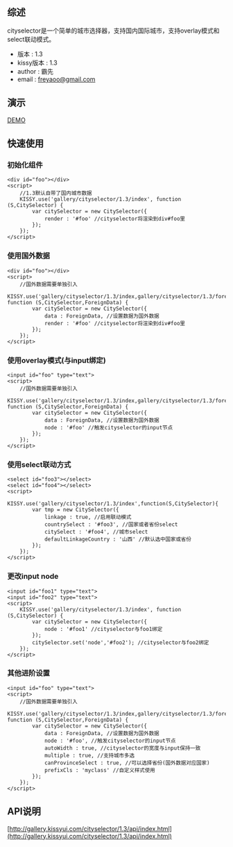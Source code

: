 ## 综述

cityselector是一个简单的城市选择器，支持国内国际城市，支持overlay模式和select联动模式。

- 版本 : 1.3
- kissy版本 : 1.3
- author : 霸先
- email : freyaoo@gmail.com

## 演示

[DEMO](http://gallery.kissyui.com/cityselector/1.3/demo/index.html)

## 快速使用

### 初始化组件

	<div id="foo"></div>
	<script>
		//1.3默认自带了国内城市数据
	    KISSY.use('gallery/cityselector/1.3/index', function (S,CitySelector) {
	        var citySelector = new CitySelector({
         		render : '#foo' //cityselector将渲染到div#foo里
         	});
	    });
	</script>

### 使用国外数据

	<div id="foo"></div>
	<script>
		//国外数据需要单独引入
	    KISSY.use('gallery/cityselector/1.3/index,gallery/cityselector/1.3/foreign', function (S,CitySelector,ForeignData) {
	        var citySelector = new CitySelector({
	        	data : ForeignData, //设置数据为国外数据
         		render : '#foo' //cityselector将渲染到div#foo里
         	});
	    });
	</script>

### 使用overlay模式(与input绑定)

	<input id="foo" type="text">
	<script>
		//国外数据需要单独引入
	    KISSY.use('gallery/cityselector/1.3/index,gallery/cityselector/1.3/foreign', function (S,CitySelector,ForeignData) {
	        var citySelector = new CitySelector({
	        	data : ForeignData, //设置数据为国外数据
         		node : '#foo' //触发cityselector的input节点
         	});
	    });
	</script>

### 使用select联动方式

	<select id="foo3"></select>
    <select id="foo4"></select>
    <script>
        KISSY.use('gallery/cityselector/1.3/index',function(S,CitySelector){
            var tmp = new CitySelector({
				linkage : true, //启用联动模式
				countrySelect : '#foo3', //国家或者省份select
				citySelect : '#foo4', //城市select
				defaultLinkageCountry : '山西' //默认选中国家或省份
            });
        });
    </script>

### 更改input node

    <input id="foo1" type="text">
    <input id="foo2" type="text">
    <script>
        KISSY.use('gallery/cityselector/1.3/index', function (S,CitySelector) {
            var citySelector = new CitySelector({
                node : '#foo1' //cityselector与foo1绑定
            });
            citySelector.set('node','#foo2'); //cityselector与foo2绑定
        });
    </script>

### 其他进阶设置

	<input id="foo" type="text">
	<script>
		//国外数据需要单独引入
	    KISSY.use('gallery/cityselector/1.3/index,gallery/cityselector/1.3/foreign', function (S,CitySelector,ForeignData) {
	        var citySelector = new CitySelector({
	        	data : ForeignData, //设置数据为国外数据
         		node : '#foo', //触发cityselector的input节点
         		autoWidth : true, //cityselector的宽度与input保持一致
         		multiple : true, //支持城市多选
         		canProvinceSelect : true, //可以选择省份(国外数据对应国家)
         		prefixCls : 'myclass' //自定义样式使用
         	});
	    });
	</script>

## API说明

[http://gallery.kissyui.com/cityselector/1.3/api/index.html](http://gallery.kissyui.com/cityselector/1.3/api/index.html)
